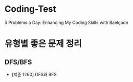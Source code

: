 # Coding-Test
5 Problems a Day: Enhancing My Coding Skills with Baekjoon

# 유형별 좋은 문제 정리
## DFS/BFS
- [백준 1260] DFS와 BFS
